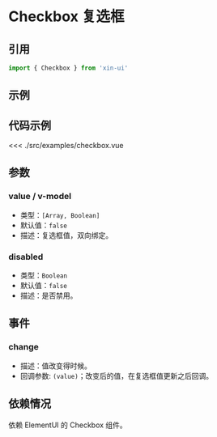 # Checkbox 复选框

## 引用
```js
import { Checkbox } from 'xin-ui'
```

## 示例
<div>
  <example-checkbox/>
</div>

## 代码示例
<<< ./src/examples/checkbox.vue

## 参数

### value / v-model

* 类型：`[Array, Boolean]`
* 默认值：`false`
* 描述：复选框值，双向绑定。

### disabled

* 类型：`Boolean`
* 默认值：`false`
* 描述：是否禁用。

## 事件

### change
* 描述：值改变得时候。
* 回调参数: `(value)`；改变后的值，在复选框值更新之后回调。

## 依赖情况

依赖 ElementUI 的 Checkbox 组件。






